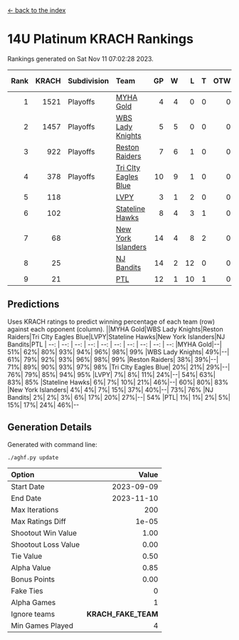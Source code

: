 [<- back to the index](readme.md)
# 14U Platinum KRACH Rankings
Rankings generated on Sat Nov 11 07:02:28 2023.

Rank|KRACH|Subdivision|Team|GP|W|L|T|OTW|OTL|SoS|Exp Wins|Win Diff
---:|---:|:---|:---|---:|---:|---:|---:|---:|---:|---:|---:|---:
1|1521|Playoffs|[MYHA Gold](https://gamesheetstats.com/seasons/3663/teams/140824/schedule)|4|4|0|0|0|0|48|4.9|0.0
2|1457|Playoffs|[WBS Lady Knights](https://gamesheetstats.com/seasons/3663/teams/140825/schedule)|5|5|0|0|0|0|38|5.8|-0.0
3|922|Playoffs|[Reston Raiders](https://gamesheetstats.com/seasons/3663/teams/140829/schedule)|7|6|1|0|0|0|708|6.8|-0.0
4|378|Playoffs|[Tri CIty Eagles Blue](https://gamesheetstats.com/seasons/3663/teams/140831/schedule)|10|9|1|0|0|0|47|9.9|0.0
5|118||[LVPY](https://gamesheetstats.com/seasons/3663/teams/140820/schedule)|3|1|2|0|0|0|347|1.9|0.0
6|102||[Stateline Hawks](https://gamesheetstats.com/seasons/3663/teams/140830/schedule)|8|4|3|1|0|0|244|5.4|0.0
7|68||[New York Islanders](https://gamesheetstats.com/seasons/3663/teams/140832/schedule)|14|4|8|2|0|0|443|5.9|0.0
8|25||[NJ Bandits](https://gamesheetstats.com/seasons/3663/teams/140828/schedule)|14|2|12|0|0|0|561|2.9|0.0
9|21||[PTL](https://gamesheetstats.com/seasons/3663/teams/140827/schedule)|12|1|10|1|0|0|436|2.4|0.0

## Predictions
Uses KRACH ratings to predict winning percentage of each team (row) against each opponent (column).
||MYHA Gold|WBS Lady Knights|Reston Raiders|Tri CIty Eagles Blue|LVPY|Stateline Hawks|New York Islanders|NJ Bandits|PTL
| --: | --: | --: | --: | --: | --: | --: | --: | --: | --: 
|MYHA Gold|--| 51%| 62%| 80%| 93%| 94%| 96%| 98%| 99%
|WBS Lady Knights| 49%|--| 61%| 79%| 92%| 93%| 96%| 98%| 99%
|Reston Raiders| 38%| 39%|--| 71%| 89%| 90%| 93%| 97%| 98%
|Tri CIty Eagles Blue| 20%| 21%| 29%|--| 76%| 79%| 85%| 94%| 95%
|LVPY|  7%|  8%| 11%| 24%|--| 54%| 63%| 83%| 85%
|Stateline Hawks|  6%|  7%| 10%| 21%| 46%|--| 60%| 80%| 83%
|New York Islanders|  4%|  4%|  7%| 15%| 37%| 40%|--| 73%| 76%
|NJ Bandits|  2%|  2%|  3%|  6%| 17%| 20%| 27%|--| 54%
|PTL|  1%|  1%|  2%|  5%| 15%| 17%| 24%| 46%|--

## Generation Details

Generated with command line:
```
./aghf.py update
```

| Option | Value |
| :----- | ----: |
| Start Date | 2023-09-09 |
| End Date | 2023-11-10 |
| Max Iterations | 200 |
| Max Ratings Diff | 1e-05 |
| Shootout Win Value | 1.00 |
| Shootout Loss Value | 0.00 |
| Tie Value | 0.50 |
| Alpha Value | 0.85 |
| Bonus Points | 0.00 |
| Fake Ties | 0 |
| Alpha Games | 1 |
| Ignore teams | __KRACH_FAKE_TEAM__ |
| Min Games Played | 4 |

